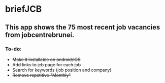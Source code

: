 # briefJCB
## This app shows the 75 most recent job vacancies from jobcentrebrunei. 

### To-do:
- ~~Make it installable on android/iOS~~
- ~~Add links to jcb page for each job~~
- Search for keywords (job position and company)
- ~~Remove repetitive "Monthly"~~
